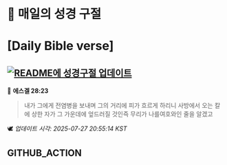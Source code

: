 # 🙏 매일의 성경 구절
# [Daily Bible verse]
## [![README에 성경구절 업데이트](https://github.com/DONGSUKA/first_test/actions/workflows/update-readme-bible.yml/badge.svg)](https://github.com/DONGSUKA/first_test/actions/workflows/update-readme-bible.yml)
<!-- START_BIBLE_VERSE -->
📖 **에스겔 28:23**
> 내가 그에게 전염병을 보내며 그의 거리에 피가 흐르게 하리니 사방에서 오는 칼에 상한 자가 그 가운데에 엎드러질 것인즉 무리가 나를여호와인 줄을 알겠고

🕊️ _업데이트 시각: 2025-07-27 20:55:14 KST_
  <!-- END_BIBLE_VERSE -->
## GITHUB_ACTION
